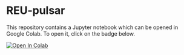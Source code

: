 # REU-pulsar
This repository contains a Jupyter notebook which can be opened in Google Colab. To open it, click on the badge below.

[![Open In Colab](https://colab.research.google.com/assets/colab-badge.svg)](https://colab.research.google.com/github/rossjjennings/REU-pulsar/blob/master/dedispersion-exercise.ipynb)
